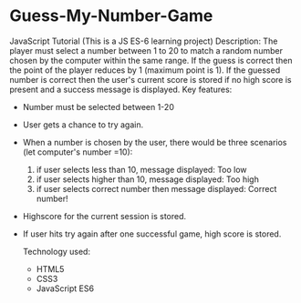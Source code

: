# Guess-My-Number-Game
JavaScript Tutorial (This is a JS ES-6 learning project)
Description:
The player must select a number between 1 to 20 to match a random number chosen by the computer within the same range. If the guess is correct then the point of the player reduces by 1 (maximum point is 1). If the guessed number is correct then the user's current score is stored if no high score is present and a success message is displayed.
Key features:
* Number must be selected between 1-20
* User gets a chance to try again.
* When a number is chosen by the user, there would be three scenarios (let computer's number =10):
  1. if user selects less than 10, message displayed: Too low
  2. if user selects higher than 10, message displayed: Too high
  3. if user selects correct number then message displayed: Correct number!
* Highscore for the current session is stored.
* If user hits try again after one successful game, high score is stored.

  Technology used:
  * HTML5
  * CSS3
  * JavaScript ES6
